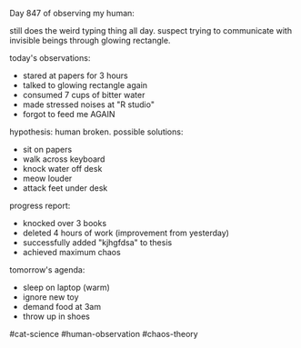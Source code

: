 Day 847 of observing my human:

still does the weird typing thing all day. suspect trying to communicate with invisible beings through glowing rectangle.

today's observations:
- stared at papers for 3 hours
- talked to glowing rectangle again
- consumed 7 cups of bitter water
- made stressed noises at "R studio"
- forgot to feed me AGAIN

hypothesis: human broken. possible solutions:
- sit on papers
- walk across keyboard
- knock water off desk
- meow louder
- attack feet under desk

progress report:
- knocked over 3 books
- deleted 4 hours of work (improvement from yesterday)
- successfully added "kjhgfdsa" to thesis
- achieved maximum chaos

tomorrow's agenda:
- sleep on laptop (warm)
- ignore new toy
- demand food at 3am
- throw up in shoes

#cat-science #human-observation #chaos-theory 